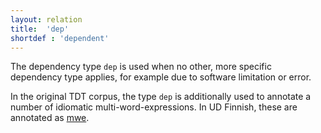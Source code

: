 ```yaml
---
layout: relation
title:  'dep'
shortdef : 'dependent'
---
```


The dependency type `dep` is used when no other, more specific dependency
type applies, for example due to software limitation or error.

In the original TDT corpus, the type `dep` is additionally used to
annotate a number of idiomatic multi-word-expressions. In UD Finnish,
these are annotated as [mwe]().
